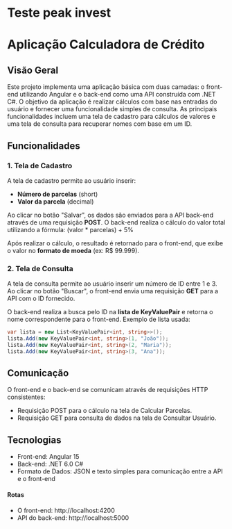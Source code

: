 # Teste peak invest

# Aplicação Calculadora de Crédito

## Visão Geral

Este projeto implementa uma aplicação básica com duas camadas: o front-end utilizando Angular e o back-end como uma API construída com .NET C#. O objetivo da aplicação é realizar cálculos com base nas entradas do usuário e fornecer uma funcionalidade simples de consulta. As principais funcionalidades incluem uma tela de cadastro para cálculos de valores e uma tela de consulta para recuperar nomes com base em um ID.

## Funcionalidades

### 1. **Tela de Cadastro**

A tela de cadastro permite ao usuário inserir:
- **Número de parcelas** (short)
- **Valor da parcela** (decimal)

Ao clicar no botão "Salvar", os dados são enviados para a API back-end através de uma requisição **POST**. O back-end realiza o cálculo do valor total utilizando a fórmula: (valor * parcelas) + 5%

Após realizar o cálculo, o resultado é retornado para o front-end, que exibe o valor no **formato de moeda** (ex: R$ 99.999).

### 2. **Tela de Consulta**

A tela de consulta permite ao usuário inserir um número de ID entre 1 e 3. Ao clicar no botão "Buscar", o front-end envia uma requisição **GET** para a API com o ID fornecido.

O back-end realiza a busca pelo ID na **lista de KeyValuePair** e retorna o nome correspondente para o front-end. Exemplo de lista usada:

```csharp
var lista = new List<KeyValuePair<int, string>>();
lista.Add(new KeyValuePair<int, string>(1, "João"));
lista.Add(new KeyValuePair<int, string>(2, "Maria"));
lista.Add(new KeyValuePair<int, string>(3, "Ana"));
```
## Comunicação

O front-end e o back-end se comunicam através de requisições HTTP consistentes:

- Requisição POST para o cálculo na tela de Calcular Parcelas.
- Requisição GET para consulta de dados na tela de Consultar Usuário.

## Tecnologias

- Front-end: Angular 15
- Back-end: .NET 6.0 C#
- Formato de Dados: JSON e texto simples para comunicação entre a API e o front-end

#### Rotas
- O front-end: http://localhost:4200
- API do back-end: http://localhost:5000
